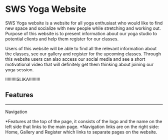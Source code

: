 # SWS Yoga Website

SWS Yoga website is a website for all yoga enthusiast who would like to find new space and socialize with new people while stretching and working out.
Purpose of this website is to present information about our yoga studio to potential clients and help them register for our classes.

Users of this website will be able to find all the relevant information about the classes, see our gallery and register for the upcoming classes. Through this website users can also access our social media and see a short motivational video that will definitely get them thinking about joining our yoga session.

!!!!!!!!!SLIKA!!!!!!!!!

## Features

---
Navigation

*Features at the top of the page, it consists of the logo and the name on the left side that links to the main page.
*Navigation links are on the right side: Home, Gallery and Register which links to separate pages on the website.
